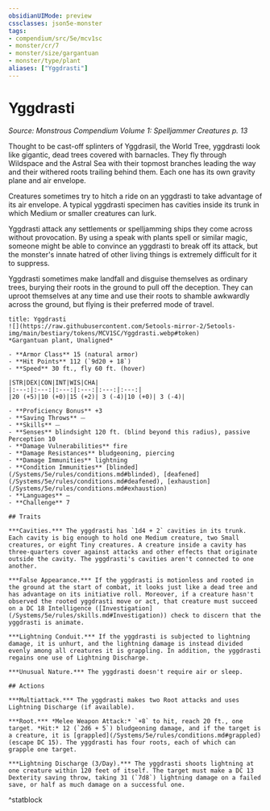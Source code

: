 ```yaml
---
obsidianUIMode: preview
cssclasses: json5e-monster
tags:
- compendium/src/5e/mcv1sc
- monster/cr/7
- monster/size/gargantuan
- monster/type/plant
aliases: ["Yggdrasti"]
---
```

# Yggdrasti
*Source: Monstrous Compendium Volume 1: Spelljammer Creatures p. 13*  

Thought to be cast-off splinters of Yggdrasil, the World Tree, yggdrasti look like gigantic, dead trees covered with barnacles. They fly through Wildspace and the Astral Sea with their topmost branches leading the way and their withered roots trailing behind them. Each one has its own gravity plane and air envelope.

Creatures sometimes try to hitch a ride on an yggdrasti to take advantage of its air envelope. A typical yggdrasti specimen has cavities inside its trunk in which Medium or smaller creatures can lurk.

Yggdrasti attack any settlements or spelljamming ships they come across without provocation. By using a speak with plants spell or similar magic, someone might be able to convince an yggdrasti to break off its attack, but the monster's innate hatred of other living things is extremely difficult for it to suppress.

Yggdrasti sometimes make landfall and disguise themselves as ordinary trees, burying their roots in the ground to pull off the deception. They can uproot themselves at any time and use their roots to shamble awkwardly across the ground, but flying is their preferred mode of travel.

```ad-statblock
title: Yggdrasti
![](https://raw.githubusercontent.com/5etools-mirror-2/5etools-img/main/bestiary/tokens/MCV1SC/Yggdrasti.webp#token)
*Gargantuan plant, Unaligned*

- **Armor Class** 15 (natural armor)
- **Hit Points** 112 (`9d20 + 18`)
- **Speed** 30 ft., fly 60 ft. (hover)

|STR|DEX|CON|INT|WIS|CHA|
|:---:|:---:|:---:|:---:|:---:|:---:|
|20 (+5)|10 (+0)|15 (+2)| 3 (-4)|10 (+0)| 3 (-4)|

- **Proficiency Bonus** +3
- **Saving Throws** ⏤
- **Skills** ⏤
- **Senses** blindsight 120 ft. (blind beyond this radius), passive Perception 10
- **Damage Vulnerabilities** fire
- **Damage Resistances** bludgeoning, piercing
- **Damage Immunities** lightning
- **Condition Immunities** [blinded](/Systems/5e/rules/conditions.md#blinded), [deafened](/Systems/5e/rules/conditions.md#deafened), [exhaustion](/Systems/5e/rules/conditions.md#exhaustion)
- **Languages** —
- **Challenge** 7

## Traits

***Cavities.*** The yggdrasti has `1d4 + 2` cavities in its trunk. Each cavity is big enough to hold one Medium creature, two Small creatures, or eight Tiny creatures. A creature inside a cavity has three-quarters cover against attacks and other effects that originate outside the cavity. The yggdrasti's cavities aren't connected to one another.

***False Appearance.*** If the yggdrasti is motionless and rooted in the ground at the start of combat, it looks just like a dead tree and has advantage on its initiative roll. Moreover, if a creature hasn't observed the rooted yggdrasti move or act, that creature must succeed on a DC 18 Intelligence ([Investigation](/Systems/5e/rules/skills.md#Investigation)) check to discern that the yggdrasti is animate.

***Lightning Conduit.*** If the yggdrasti is subjected to lightning damage, it is unhurt, and the lightning damage is instead divided evenly among all creatures it is grappling. In addition, the yggdrasti regains one use of Lightning Discharge.

***Unusual Nature.*** The yggdrasti doesn't require air or sleep.

## Actions

***Multiattack.*** The yggdrasti makes two Root attacks and uses Lightning Discharge (if available).

***Root.*** *Melee Weapon Attack:* `+8` to hit, reach 20 ft., one target. *Hit:* 12 (`2d6 + 5`) bludgeoning damage, and if the target is a creature, it is [grappled](/Systems/5e/rules/conditions.md#grappled) (escape DC 15). The yggdrasti has four roots, each of which can grapple one target.

***Lightning Discharge (3/Day).*** The yggdrasti shoots lightning at one creature within 120 feet of itself. The target must make a DC 13 Dexterity saving throw, taking 31 (`7d8`) lightning damage on a failed save, or half as much damage on a successful one.
```
^statblock